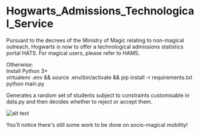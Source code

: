 # Hogwarts_Admissions_Technological_Service

Pursuant to the decrees of the Ministry of Magic relating to non-magical outreach, Hogwarts is now to offer a technological admissions statistics portal HATS.
For magical users, please refer to HAMS.

Otherwise:  
Install Python 3+  
virtualenv .env && source .env/bin/activate && pip install -r requirements.txt  
python main.py  

Generates a random set of students subject to constraints customisable in data.py and then decides whether to reject or accept them.

![alt text](https://github.com/Xifong/Hogwarts_Admissions_Technological_Service/blob/master/HATS_screenshot.png?raw=true)

You'll notice there's still some work to be done on socio-magical mobility!
